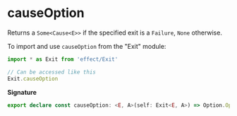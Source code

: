 # causeOption

Returns a `Some<Cause<E>>` if the specified exit is a `Failure`, `None`
otherwise.

To import and use `causeOption` from the "Exit" module:

```ts
import * as Exit from 'effect/Exit'

// Can be accessed like this
Exit.causeOption
```

**Signature**

```ts
export declare const causeOption: <E, A>(self: Exit<E, A>) => Option.Option<Cause.Cause<E>>
```
